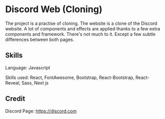 <h1>Discord Web (Cloning)</h1>
The project is a practise of cloning. The website is a clone of the Discord website. A lot of components and effects are applied thanks to a few extra components and framework. There's not much to it. Except a few subtle differences between both pages.

<h2>Skills</h2>

Language: Javascript

Skills used: React, FontAwesome, Bootstrap, React-Bootstrap, React-Reveal, Sass, Next js

<h2>Credit</h2>

Discord Page: https://discord.com
